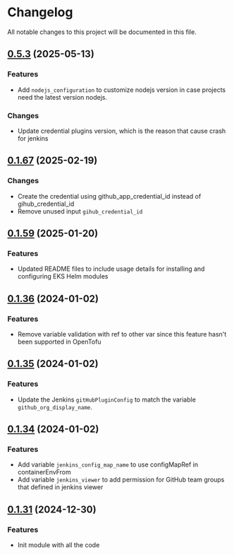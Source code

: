 # Changelog

All notable changes to this project will be documented in this file.
## [0.5.3]() (2025-05-13)

### Features
* Add `nodejs_configuration` to customize nodejs version in case projects need the latest version nodejs.

### Changes
* Update credential plugins version, which is the reason that cause crash for jenkins

## [0.1.67]() (2025-02-19)

### Changes
* Create the credential using github_app_credential_id instead of gihub_credential_id
* Remove unused input `gihub_credential_id`

## [0.1.59]() (2025-01-20)

### Features

* Updated README files to include usage details for installing and configuring EKS Helm modules

## [0.1.36]() (2024-01-02)

### Features

* Remove variable validation with ref to other var since this feature hasn't been supported in OpenTofu

## [0.1.35]() (2024-01-02)

### Features

* Update the Jenkins `gitHubPluginConfig` to match the variable `github_org_display_name`.

## [0.1.34]() (2024-01-02)

### Features

* Add variable `jenkins_config_map_name` to use configMapRef in containerEnvFrom
* Add variable `jenkins_viewer` to add permission for GitHub team groups that defined in jenkins viewer

## [0.1.31]() (2024-12-30)

### Features

* Init module with all the code

